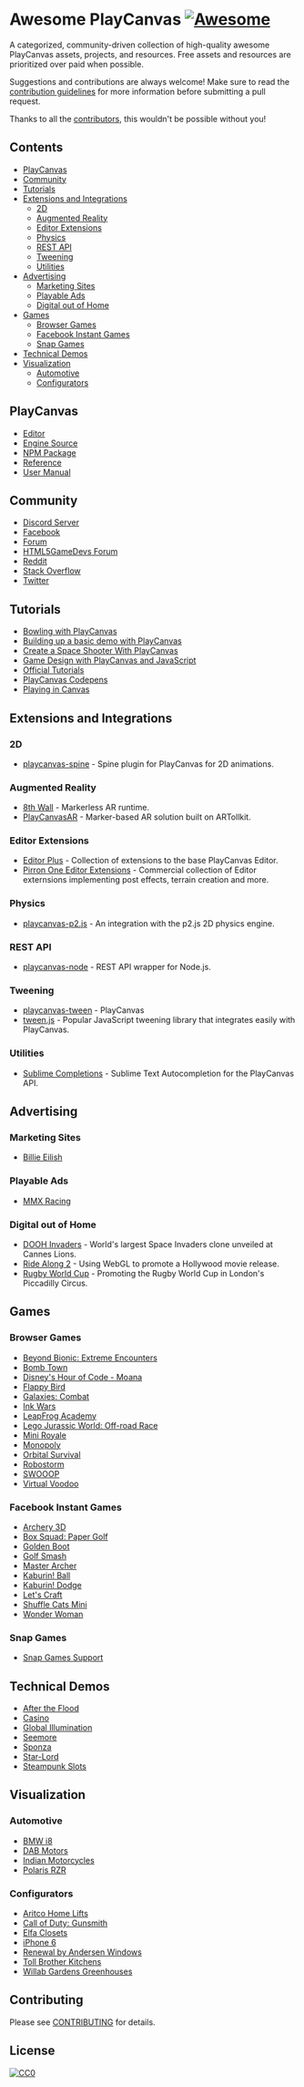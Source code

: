 # Awesome PlayCanvas [![Awesome](https://awesome.re/badge.svg)](https://awesome.re)

A categorized, community-driven collection of high-quality awesome PlayCanvas assets, projects, and resources. Free assets and resources are prioritized over paid when possible.

Suggestions and contributions are always welcome! Make sure to read the [contribution guidelines](https://github.com/playcanvas/awesome-playcanvas/blob/master/CONTRIBUTING.md) for more information before submitting a pull request.

Thanks to all the [contributors](https://github.com/playcanvas/awesome-playcanvas/graphs/contributors), this wouldn't be possible without you!

## Contents

- [PlayCanvas](#playcanvas)
- [Community](#community)
- [Tutorials](#tutorials)
- [Extensions and Integrations](#extensions-and-integrations)
  - [2D](#2d)
  - [Augmented Reality](#augmented-reality)
  - [Editor Extensions](#editor-extensions)
  - [Physics](#physics)
  - [REST API](#rest-api)
  - [Tweening](#tweening)
  - [Utilities](#utilities)
- [Advertising](#advertising)
  - [Marketing Sites](#marketing-sites)
  - [Playable Ads](#playable-ads)
  - [Digital out of Home](#digital-out-of-home)
- [Games](#games)
  - [Browser Games](#browser-games)
  - [Facebook Instant Games](#facebook-instant-games)
  - [Snap Games](#snap-games)
- [Technical Demos](#technical-demos)
- [Visualization](#visualization)
  - [Automotive](#automotive)
  - [Configurators](#configurators)

## PlayCanvas

- [Editor](https://playcanvas.com/)
- [Engine Source](https://github.com/playcanvas/engine)
- [NPM Package](https://www.npmjs.com/package/playcanvas)
- [Reference](https://developer.playcanvas.com/en/api/)
- [User Manual](https://developer.playcanvas.com/en/user-manual/)

## Community

- [Discord Server](https://discord.gg/tjJWEHT)
- [Facebook](https://www.facebook.com/playcanvas/)
- [Forum](https://forum.playcanvas.com/)
- [HTML5GameDevs Forum](https://www.html5gamedevs.com/tags/playcanvas/)
- [Reddit](https://www.reddit.com/r/PlayCanvas/)
- [Stack Overflow](https://stackoverflow.com/questions/tagged/playcanvas)
- [Twitter](https://twitter.com/playcanvas)

## Tutorials

- [Bowling with PlayCanvas](https://www.gamefromscratch.com/post/2017/05/25/PlayCanvas-Engine-Revisited.aspx)
- [Building up a basic demo with PlayCanvas](https://developer.mozilla.org/en-US/docs/Games/Techniques/3D_on_the_web/Building_up_a_basic_demo_with_PlayCanvas)
- [Create a Space Shooter With PlayCanvas](https://gamedevelopment.tutsplus.com/tutorials/create-a-space-shooter-with-playcanvas-part-1--cms-28066)
- [Game Design with PlayCanvas and JavaScript](https://www.codemahal.com/tutorials/playcanvas/)
- [Official Tutorials](https://developer.playcanvas.com/en/tutorials/)
- [PlayCanvas Codepens](https://codepen.io/playcanvas/)
- [Playing in Canvas](http://pirron.one/playingincanvas/)

## Extensions and Integrations

### 2D

- [playcanvas-spine](https://github.com/playcanvas/playcanvas-spine) - Spine plugin for PlayCanvas for 2D animations.

### Augmented Reality

- [8th Wall](https://www.8thwall.com/docs/web/#getting-started-with-playcanvas) - Markerless AR runtime.
- [PlayCanvasAR](https://github.com/playcanvas/playcanvas-ar) - Marker-based AR solution built on ARTollkit.

### Editor Extensions

- [Editor Plus](https://chrome.google.com/webstore/detail/playcanvas-editor-plus/ebedfcjmndjbaboecddbbjjjoleddfap?hl=en) - Collection of extensions to the base PlayCanvas Editor.
- [Pirron One Editor Extensions](https://pic.pirron-rodon.one) - Commercial collection of Editor externsions implementing post effects, terrain creation and more.

### Physics

- [playcanvas-p2.js](https://github.com/playcanvas/playcanvas-p2.js) - An integration with the p2.js 2D physics engine.

### REST API

- [playcanvas-node](https://github.com/yushimatenjin/playcanvas-node) - REST API wrapper for Node.js.

### Tweening

- [playcanvas-tween](https://github.com/playcanvas/playcanvas-tween) - PlayCanvas
- [tween.js](https://github.com/tweenjs/tween.js/) - Popular JavaScript tweening library that integrates easily with PlayCanvas.

### Utilities

- [Sublime Completions](https://github.com/playcanvas/sublime-completions) - Sublime Text Autocompletion for the PlayCanvas API.

## Advertising

### Marketing Sites

- [Billie Eilish](https://site.billieeilish.com/)

### Playable Ads

- [MMX Racing](http://mmx.playcanvas.com/?truck=johncena)

### Digital out of Home

- [DOOH Invaders](https://vimeo.com/136313614) - World's largest Space Invaders clone unveiled at Cannes Lions.
- [Ride Along 2](https://vimeo.com/152996271) - Using WebGL to promote a Hollywood movie release.
- [Rugby World Cup](https://www.youtube.com/watch?v=onOJBCC8R7A) - Promoting the Rugby World Cup in London's Piccadilly Circus.

## Games

### Browser Games

- [Beyond Bionic: Extreme Encounters](https://www.bbc.co.uk/cbbc/games/beyond-bionic-extreme-encounters)
- [Bomb Town](http://bomb.town/)
- [Disney's Hour of Code - Moana](http://partners.disney.com/hour-of-code)
- [Flappy Bird](https://playcanv.as/p/2OlkUaxF/)
- [Galaxies: Combat](https://playcanv.as/p/Ikq6Uk6A/)
- [Ink Wars](https://inkwars.io/)
- [LeapFrog Academy](https://www.leapfrog.com/en-us/app-center/everywhere/landing.jsp)
- [Lego Jurassic World: Off-road Race](https://www.toggo.de/spiele/jurassic-world/jurassic-world-das-gelaenderennen-6727.htm)
- [Mini Royale](https://miniroyale.io/)
- [Monopoly](http://benbean.openode.io/monopoly-io/?play=true)
- [Orbital Survival](https://playcanv.as/p/3G3RnfUz/)
- [Robostorm](https://robostorm.io/)
- [SWOOOP](https://playcanv.as/p/JtL2iqIH/)
- [Virtual Voodoo](http://www.miniclip.com/games/virtual-voodoo/en/)

### Facebook Instant Games

- [Archery 3D](https://www.facebook.com/instantgames/2236502786367605/)
- [Box Squad: Paper Golf](https://www.facebook.com/boxsquadpapergolf/)
- [Golden Boot](https://www.facebook.com/PlayGoldenBoot/)
- [Golf Smash](https://www.facebook.com/instantgames/play/1970975726314259/)
- [Master Archer](https://www.facebook.com/instantgames/1315812941823883/)
- [Kaburin! Ball](https://www.facebook.com/KaburinBall/)
- [Kaburin! Dodge](https://www.facebook.com/KaburinDodge/)
- [Let's Craft](https://www.facebook.com/instantgames/play/351725822100289/)
- [Shuffle Cats Mini](https://www.facebook.com/ShuffleCatsMini/)
- [Wonder Woman](https://www.facebook.com/wonderwomanfilm/posts/670093776494156/)

### Snap Games

- [Snap Games Support](https://support.snapchat.com/en-GB/a/games)

## Technical Demos

- [After the Flood](https://playcanv.as/p/44MRmJRU/)
- [Casino](https://playcanv.as/p/LpmXGUe6/)
- [Global Illumination](https://playcanv.as/p/ZV4PW6wr/)
- [Seemore](https://playcanv.as/p/MflWvdTW/)
- [Sponza](https://playcanv.as/p/txPePQvy/)
- [Star-Lord](https://playcanv.as/p/SA7hVBLt/)
- [Steampunk Slots](https://playcanv.as/p/nL1dYbMv)

## Visualization

### Automotive

- [BMW i8](http://car.playcanvas.com)
- [DAB Motors](https://dabmotors.com/configurator/)
- [Indian Motorcycles](https://www.indianmotorcycle.com/en-us/scout-bobber/build-color/)
- [Polaris RZR](https://rzr.polaris.com/en-us/build-model/)

### Configurators

- [Aritco Home Lifts](http://www.aritcohomelifts.com/build-your-lift/)
- [Call of Duty: Gunsmith](http://gun.playcanvas.com/)
- [Elfa Closets](http://elfa.com/sv-se/planner)
- [iPhone 6](http://phone.playcanvas.com)
- [Renewal by Andersen Windows](https://www.renewalbyandersen.com/windows-doors/replacement-windows/double-hung)
- [Toll Brother Kitchens](https://3d.tollbrothers.com/kitchen-visualizer/)
- [Willab Gardens Greenhouses](http://www.vaxthusguiden.se/)

## Contributing

Please see [CONTRIBUTING](https://github.com/playcanvas/awesome-playcanvas/blob/master/CONTRIBUTING.md) for details.

## License

[![CC0](http://mirrors.creativecommons.org/presskit/buttons/88x31/svg/cc-zero.svg)](https://creativecommons.org/publicdomain/zero/1.0/)
